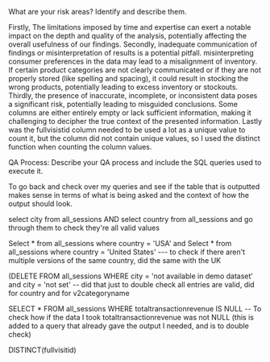 What are your risk areas? Identify and describe them.

Firstly, The limitations imposed by time and expertise can exert a notable impact on the depth and quality of the analysis, potentially affecting the overall usefulness of our findings. Secondly, inadequate communication of findings or misinterpretation of results is a potential pitfall. misinterpreting consumer preferences in the data may lead to a misalignment of inventory. If certain product categories are not clearly communicated or if they are not properly stored (like spelling and spacing), it could result in stocking the wrong products, potentially leading to excess inventory or stockouts. Thirdly, the presence of inaccurate, incomplete, or inconsistent data poses a significant risk, potentially leading to misguided conclusions. Some columns are either entirely empty or lack sufficient information, making it challenging to decipher the true context of the presented information. Lastly was the fullvisistid column needed to be used a lot as a unique value to count it, but the column did not contain unique values, so I used the distinct function when counting the column values. 



QA Process:
Describe your QA process and include the SQL queries used to execute it.

To go back and check over my queries and see if the table that is outputted makes sense in terms of what is being asked and the context of how the output should look.

select city from all_sessions AND select country from all_sessions and go through them to check they're all valid values 

Select * from all_sessions where country = 'USA' and Select * from all_sessions where country = 'United States' --- to check if there aren't multiple versions of the same country, did the same with the UK

(DELETE FROM all_sessions WHERE city = 'not available in demo dataset' and city = 'not set' -- did that just to double check all entries are valid, did for country and for v2categoryname

SELECT * FROM all_sessions WHERE totaltransactionrevenue IS NULL -- To check how if the data I took totaltransactionrevenue was not NULL (this is added to a query that already gave the output I needed, and is to double check)

DISTINCT(fullvisitid)

